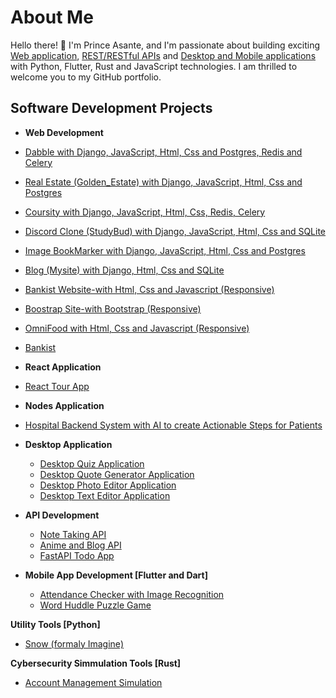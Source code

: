 <h1>About Me</h1>
<p>Hello there! 👋 I'm Prince Asante, and I'm passionate about building exciting <a href="https://github.com/protoncodecoin">Web application</a>, <a href="https://github.com/protoncodecoin">REST/RESTful APIs</a> and <a href="https://github.com/protoncodecoin">Desktop and Mobile applications </a>with Python, Flutter, Rust and JavaScript technologies.
I am thrilled to welcome you to my GitHub portfolio.</p>

<h2>Software Development Projects</h2>

- <b>Web Development</b>
 - [Dabble with Django, JavaScript, Html, Css and Postgres, Redis and Celery](https://github.com/protoncodecoin/dabble)
  - [Real Estate (Golden_Estate) with Django, JavaScript, Html, Css and Postgres](https://github.com/protoncodecoin/Real_Estate)
  - [Coursity with Django, JavaScript, Html, Css, Redis, Celery](https://github.com/protoncodecoin/coursesity)
  - [Discord Clone (StudyBud) with Django, JavaScript, Html, Css and SQLite](https://github.com/protoncodecoin/Discord_studybud)
  - [Image BookMarker with Django, JavaScript, Html, Css and Postgres](https://github.com/protoncodecoin/image-bookmaker-site)
  - [Blog (Mysite) with Django, Html, Css and SQLite](https://github.com/protoncodecoin/Blog-site)
  - [Bankist Website-with Html, Css and Javascript (Responsive)](https://github.com/protoncodecoin/Bankist-Website/tree/main)
  - [Boostrap Site-with Bootstrap (Responsive)](https://github.com/protoncodecoin/Bootstrap-Developer)
  - [OmniFood with Html, Css and Javascript (Responsive)](https://github.com/protoncodecoin/omni-food)
  - [Bankist](https://github.com/protoncodecoin/Bankist-Website)
 

- <b>React Application</b>
- [React Tour App](https://github.com/protoncodecoin/react-tour-app)


- <b>Nodes Application</b>
- [Hospital Backend System with AI to create Actionable Steps for Patients](https://github.com/protoncodecoin/hospital-backend-system)


- <b>Desktop Application</b>
  - [Desktop Quiz Application](https://github.com/protoncodecoin/quizla)
  - [Desktop Quote Generator Application](https://github.com/protoncodecoin/GRIMM-QUOTE-GENERATOR)
  - [Desktop Photo Editor Application](https://github.com/protoncodecoin/Photo-Editor)
  - [Desktop Text Editor Application](https://github.com/protoncodecoin/RichText-Editor)

- <b>API Development</b>
  - [Note Taking API](https://github.com/protoncodecoin/Note-api)
  - [Anime and Blog API](https://github.com/protoncodecoin/creative-blog)
  - [FastAPI Todo App](https://github.com/protoncodecoin/fastAPi-TodoApp)

 
- <b>Mobile App Development [Flutter and Dart]</b>
  - [Attendance Checker with Image Recognition](https://github.com/protoncodecoin/attendance-checker)
  - [Word Huddle Puzzle Game ](https://github.com/protoncodecoin/word_huddle_puzzle)


 <b>Utility Tools [Python]</b>
  - [Snow (formaly Imagine)](https://github.com/protoncodecoin/imagine-cli)


 <b>Cybersecurity Simmulation Tools [Rust]</b>
 - [Account Management Simulation](https://github.com/protoncodecoin/account-manager)
 


<!--
**protoncodecoin/protoncodecoin** is a ✨ _special_ ✨ repository because its `README.md` (this file) appears on your GitHub profile.

Here are some ideas to get you started:

- 🔭 I’m currently working on ...
- 🌱 I’m currently learning ...
- 👯 I’m looking to collaborate on ...
- 🤔 I’m looking for help with ...
- 💬 Ask me about ...
- 📫 How to reach me: ...
- 😄 Pronouns: ...
- ⚡ Fun fact: ...
-->
